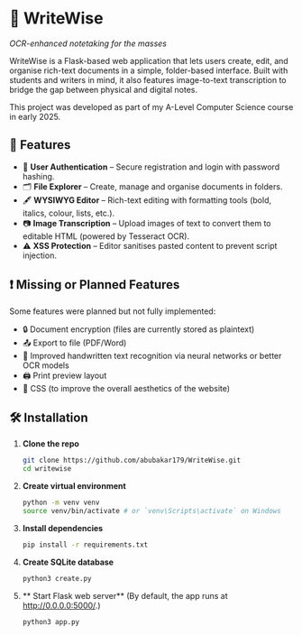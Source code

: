 # 📝 WriteWise
*OCR-enhanced notetaking for the masses*

WriteWise is a Flask-based web application that lets users create, edit, and organise rich-text documents in a simple, folder-based interface. Built with students and writers in mind, it also features image-to-text transcription to bridge the gap between physical and digital notes.

This project was developed as part of my A-Level Computer Science course in early 2025.



## 🚀 Features

- 🔐 **User Authentication** – Secure registration and login with password hashing.
- 🗂️ **File Explorer** – Create, manage and organise documents in folders.
- 🖋️ **WYSIWYG Editor** – Rich-text editing with formatting tools (bold, italics, colour, lists, etc.).
- 📷 **Image Transcription** – Upload images of text to convert them to editable HTML (powered by Tesseract OCR).
- ⚠️ **XSS Protection** – Editor sanitises pasted content to prevent script injection.



## ❗ Missing or Planned Features

Some features were planned but not fully implemented:
- 🔒 Document encryption (files are currently stored as plaintext)
- 📤 Export to file (PDF/Word)
- 🧠 Improved handwritten text recognition via neural networks or better OCR models
- 🖨️ Print preview layout
- 🎨 CSS (to improve the overall aesthetics of the website)



## 🛠 Installation

1. **Clone the repo**  
   ```bash
   git clone https://github.com/abubakar179/WriteWise.git
   cd writewise
   ```
2. **Create virtual environment**
    ```bash
    python -m venv venv
    source venv/bin/activate # or `venv\Scripts\activate` on Windows
    ```
3. **Install dependencies**
    ```bash
    pip install -r requirements.txt
    ```
4. **Create SQLite database**
    ```bash
    python3 create.py
    ```
5. ** Start Flask web server** (By default, the app runs at http://0.0.0.0:5000/.)
    ```bash
    python3 app.py
    ```
